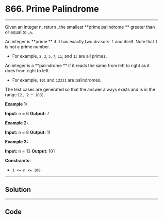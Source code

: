 # 866. Prime Palindrome

---

Given an integer n, return _the smallest **prime palindrome ** greater than or equal to _`n`.

An integer is **prime ** if it has exactly two divisors: `1` and itself. Note that `1` is not a prime number.

  * For example, `2`, `3`, `5`, `7`, `11`, and `13` are all primes.



An integer is a **palindrome ** if it reads the same from left to right as it does from right to left.

  * For example, `101` and `12321` are palindromes.



The test cases are generated so that the answer always exists and is in the range `[2, 2 * 108]`.

 

**Example 1:**


**Input:** n = 6
**Output:** 7


**Example 2:**


**Input:** n = 8
**Output:** 11


**Example 3:**


**Input:** n = 13
**Output:** 101


 

**Constraints:**

  * `1 <= n <= 108`

---

## Solution



---

## Code
```python


```